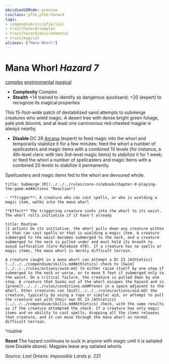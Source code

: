 ```yaml
---
obsidianUIMode: preview
cssclass: pf2e,pf2e-hazard
tags:
- compendium/src/pf2e/loil
- trait/hazard/complex
- trait/hazard/environmental
- trait/magical
aliases: ["Mana Whorl"]
---
```

# Mana Whorl *Hazard 7*  
[complex](complex.md)  [environmental](environmental.md)  [magical](magical.md)  

- **Complexity** Complex
- **Stealth** +14 trained to identify as dangerous quicksand; +20 (expert) to recognize its magical properties  

This 15-foot-wide patch of destabilized sand attempts to submerge creatures who wield magic. A desert tree with dense bright green foliage, pale pink blooms, and at least one carnivorous red-chested magpie is always nearby.

- **Disable** DC 26 [Arcana](../../skills.md#Arcana) (expert) to feed magic into the whorl and temporarily stabilize it for a few minutes; feed the whorl a number of spellcasters and magic items with a combined 10 levels (for instance, a 4th-level cleric with two 3rd-level magic items) to stabilize it for 1 week; or feed the whorl a number of spellcasters and magic items with a combined 20 levels to stabilize it permanently.

Spellcasters and magic items fed to the whorl are devoured whole.  
     
```ad-embed-ability
title: Submerge [R](../../../rules/core-rulebook/chapter-9-playing-the-game.md#Actions "Reaction")

- **Trigger**: A creature who can cast spells, or who is wielding a magic item, walks into the mana whorl

**Effect** The triggering creature sinks into the whorl to its waist. The whorl rolls initiative if it hasn't already
```

```ad-pf2-summary
title: Routine
(1 action) On its initiative, the whorl pulls down any creature within it that can cast spells or that is wielding a magic item. A creature submerged to the waist becomes submerged to the neck, and a creature submerged to the neck is pulled under and must hold its breath to avoid suffocation (Core Rulebook 478). If a creature has no spells or magic items, the mana whorl is merely difficult terrain.

A creature caught in a mana whorl can attempt a DC 23 [Athletics](../../../compendium/skills.md#Athletics) check to [Swim](../../../rules/actions/swim.md) to either raise itself by one step if submerged to the neck or worse, or to move 5 feet if submerged only to the waist. On a critical failure, the creature is pulled down by one step. A creature that Swims out of the whorl escapes the hazard and is [prone](../../../rules/conditions.md#Prone) in a space adjacent to the whorl. Other creatures can [Aid](../../../rules/actions/aid.md) the creature, typically by using a rope or similar aid, or attempt to pull the creature out with their own DC 23 [Athletics](../../../compendium/skills.md#Athletics) check, with the same results as if the creature attempted the check. If a creature has only magic items and no ability to cast spells, dropping all the items releases that creature, and it can move through the mana whorl as normal difficult terrain.
```
^routine

**Reset** The hazard continues to suck in anyone with magic until it is satiated (see Disable above). Magpies leave any satiated whorls.  

*Source: Lost Omens: Impossible Lands p. 231*
